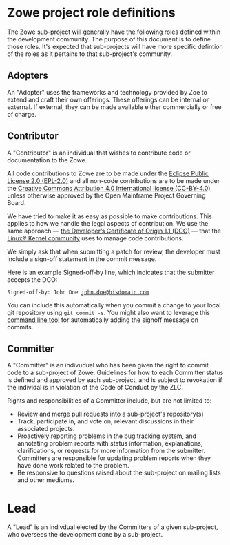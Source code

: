 # Zowe project role definitions

The Zowe sub-project will generally have the following roles defined within the development community. The purpose of this document is to define those roles. It's expected that sub-projects will have more specific defintion of the roles as it pertains to that sub-project's community.

## Adopters

An "Adopter" uses the frameworks and technology provided by Zoe to extend and craft their own offerings.  These offerings can be internal or external. If external, they can be made available either commercially or free of charge.

## Contributor

A "Contributor" is an individual that wishes to contribute code or documentation to the Zowe.

All code contributions to Zowe are to be made under the [Eclipse Public License 2.0 (EPL-2.0)](https://spdx.org/licenses/EPL-2.0.html) and all non-code contributions are to be made under the [Creative Commons Attribution 4.0 International license (CC-BY-4.0)](https://spdx.org/licenses/CC-BY-4.0.html) unless otherwise approved by the Open Mainframe Project Governing Board.

We have tried to make it as easy as possible to make contributions. This applies to how we handle the legal aspects of contribution. We use the same approach — [the Developer’s Certificate of Origin 1.1 (DCO)](https://github.com/hyperledger/fabric/blob/master/docs/source/DCO1.1.txt) — that the [Linux® Kernel community](http://elinux.org/Developer_Certificate_Of_Origin) uses to manage code contributions.

We simply ask that when submitting a patch for review, the developer must include a sign-off statement in the commit message.

Here is an example Signed-off-by line, which indicates that the submitter accepts the DCO:

<code>Signed-off-by: John Doe <john.doe@hisdomain.com></code>

You can include this automatically when you commit a change to your local git repository using <code>git commit -s</code>. You might also want to leverage this [command line tool](https://github.com/coderanger/dco) for automatically adding the signoff message on commits.

## Committer

A "Committer" is an indivudual who has been given the right to commit code to a sub-project of Zowe. Guidelines for how to each Committer status is defined and approved by each sub-project, and is subject to revokation if the individal is in violation of the Code of Conduct by the ZLC.

Rights and responsibilities of a Committer include, but are not limited to:

* Review and merge pull requests into a sub-project's repository(s)
* Track, participate in, and vote on, relevant discussions in their associated projects.
* Proactively reporting problems in the bug tracking system, and annotating problem reports with status information, explanations, clarifications, or requests for more information from the submitter. Committers are responsible for updating problem reports when they have done work related to the problem.
* Be responsive to questions raised about the sub-project on mailing lists and other mediums.

# Lead

A "Lead" is an indivdual elected by the Committers of a given sub-project, who oversees the development done by a sub-project. 
